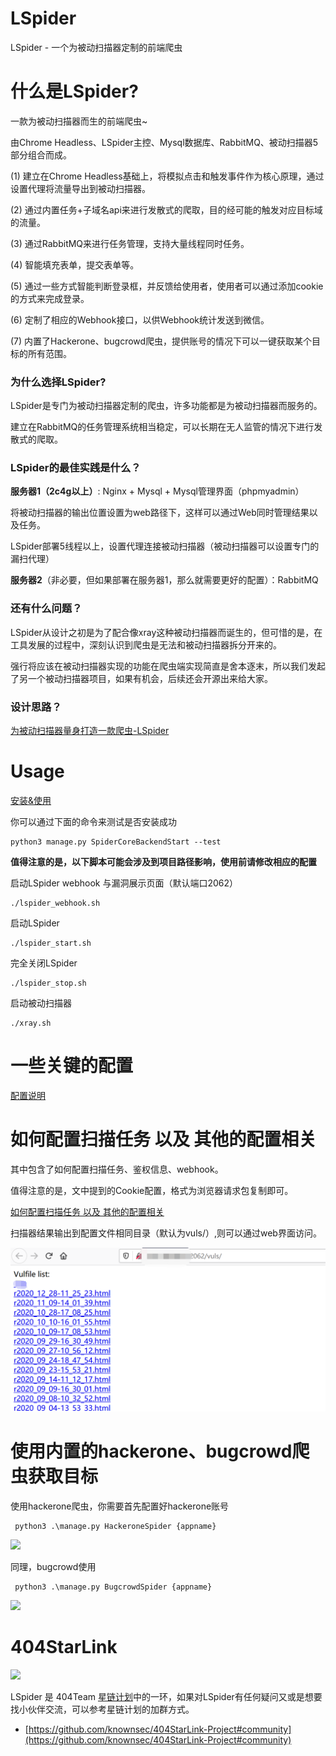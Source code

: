 # LSpider

LSpider - 一个为被动扫描器定制的前端爬虫

# 什么是LSpider?

一款为被动扫描器而生的前端爬虫~

由Chrome Headless、LSpider主控、Mysql数据库、RabbitMQ、被动扫描器5部分组合而成。

(1) 建立在Chrome Headless基础上，将模拟点击和触发事件作为核心原理，通过设置代理将流量导出到被动扫描器。

(2) 通过内置任务+子域名api来进行发散式的爬取，目的经可能的触发对应目标域的流量。

(3) 通过RabbitMQ来进行任务管理，支持大量线程同时任务。

(4) 智能填充表单，提交表单等。

(5) 通过一些方式智能判断登录框，并反馈给使用者，使用者可以通过添加cookie的方式来完成登录。

(6) 定制了相应的Webhook接口，以供Webhook统计发送到微信。

(7) 内置了Hackerone、bugcrowd爬虫，提供账号的情况下可以一键获取某个目标的所有范围。

### 为什么选择LSpider?

LSpider是专门为被动扫描器定制的爬虫，许多功能都是为被动扫描器而服务的。

建立在RabbitMQ的任务管理系统相当稳定，可以长期在无人监管的情况下进行发散式的爬取。

### LSpider的最佳实践是什么？

**服务器1（2c4g以上）**: Nginx + Mysql + Mysql管理界面（phpmyadmin）

将被动扫描器的输出位置设置为web路径下，这样可以通过Web同时管理结果以及任务。

LSpider部署5线程以上，设置代理连接被动扫描器（被动扫描器可以设置专门的漏扫代理）

**服务器2**（非必要，但如果部署在服务器1，那么就需要更好的配置）：RabbitMQ

### 还有什么问题？

LSpider从设计之初是为了配合像xray这种被动扫描器而诞生的，但可惜的是，在工具发展的过程中，深刻认识到爬虫是无法和被动扫描器拆分开来的。

强行将应该在被动扫描器实现的功能在爬虫端实现简直是舍本逐末，所以我们发起了另一个被动扫描器项目，如果有机会，后续还会开源出来给大家。

### 设计思路？

[为被动扫描器量身打造一款爬虫-LSpider](https://lorexxar.cn/2021/01/28/lspider-design/)

# Usage

[安装&使用](./docs/init.md)

你可以通过下面的命令来测试是否安装成功

```
python3 manage.py SpiderCoreBackendStart --test
```

**值得注意的是，以下脚本可能会涉及到项目路径影响，使用前请修改相应的配置**

启动LSpider webhook 与漏洞展示页面（默认端口2062）

```
./lspider_webhook.sh
```

启动LSpider
```
./lspider_start.sh
```

完全关闭LSpider
```
./lspider_stop.sh
```

启动被动扫描器
```
./xray.sh
```

# 一些关键的配置

[配置说明](./docs/config.md)

# 如何配置扫描任务 以及 其他的配置相关

其中包含了如何配置扫描任务、鉴权信息、webhook。

值得注意的是，文中提到的Cookie配置，格式为浏览器请求包复制即可。

[如何配置扫描任务 以及 其他的配置相关](./docs/manage.md)

扫描器结果输出到配置文件相同目录（默认为vuls/）,则可以通过web界面访问。

![](./docs/6.png)

# 使用内置的hackerone、bugcrowd爬虫获取目标

使用hackerone爬虫，你需要首先配置好hackerone账号
```
 python3 .\manage.py HackeroneSpider {appname}
```
![](./docs/4.png)

同理，bugcrowd使用
```
 python3 .\manage.py BugcrowdSpider {appname}
```

![](./docs/5.png)

# 404StarLink
![](https://github.com/knownsec/404StarLink-Project/raw/master/logo.png)

LSpider 是 404Team [星链计划](https://github.com/knownsec/404StarLink-Project)中的一环，如果对LSpider有任何疑问又或是想要找小伙伴交流，可以参考星链计划的加群方式。

- [https://github.com/knownsec/404StarLink-Project#community](https://github.com/knownsec/404StarLink-Project#community)
